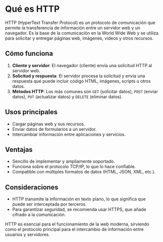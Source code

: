 # Qué es HTTP

HTTP (HyperText Transfer Protocol) es un protocolo de comunicación que permite la transferencia de información entre un servidor web y un navegador. Es la base de la comunicación en la World Wide Web y se utiliza para solicitar y entregar páginas web, imágenes, videos y otros recursos.

## Cómo funciona
1. **Cliente y servidor**: El navegador (cliente) envía una solicitud HTTP al servidor web.
2. **Solicitud y respuesta**: El servidor procesa la solicitud y envía una respuesta que puede incluir código HTML, imágenes, scripts u otros datos.
3. **Métodos HTTP**: Los más comunes son `GET` (solicitar datos), `POST` (enviar datos), `PUT` (actualizar datos) y `DELETE` (eliminar datos).

## Usos principales
- Cargar páginas web y sus recursos.
- Enviar datos de formularios a un servidor.
- Intercambiar información entre aplicaciones y servicios.

## Ventajas
- Sencillo de implementar y ampliamente soportado.
- Funciona sobre el protocolo TCP/IP, lo que lo hace confiable.
- Compatible con múltiples formatos de datos (HTML, JSON, XML, etc.).

## Consideraciones
- HTTP transmite la información en texto plano, lo que significa que puede ser interceptada por terceros.
- Para garantizar seguridad, se recomienda usar HTTPS, que añade cifrado a la comunicación.

HTTP es esencial para el funcionamiento de la web moderna, sirviendo como el protocolo principal para el intercambio de información entre usuarios y servidores.

